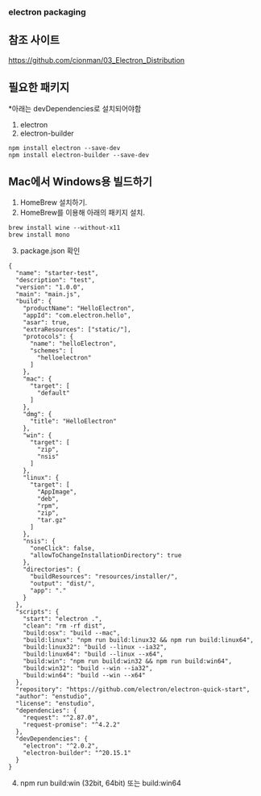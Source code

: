 ### electron packaging

## 참조 사이트
https://github.com/cionman/03_Electron_Distribution

## 필요한 패키지
*아래는 devDependencies로 설치되어야함
1. electron
2. electron-builder
~~~
npm install electron --save-dev 
npm install electron-builder --save-dev
~~~

## Mac에서 Windows용 빌드하기
1. HomeBrew 설치하기.
2. HomeBrew를 이용해 아래의 패키지 설치.
~~~
brew install wine --without-x11
brew install mono
~~~

3. package.json 확인
~~~
{
  "name": "starter-test",
  "description": "test",
  "version": "1.0.0",
  "main": "main.js",
  "build": {
    "productName": "HelloElectron",
    "appId": "com.electron.hello",
    "asar": true,
    "extraResources": ["static/"],
    "protocols": {
      "name": "helloElectron",
      "schemes": [
        "helloelectron"
      ]
    },
    "mac": {
      "target": [
        "default"
      ]
    },
    "dmg": {
      "title": "HelloElectron"
    },
    "win": {
      "target": [
        "zip",
        "nsis"
      ]
    },
    "linux": {
      "target": [
        "AppImage",
        "deb",
        "rpm",
        "zip",
        "tar.gz"
      ]
    },
    "nsis": {
      "oneClick": false,
      "allowToChangeInstallationDirectory": true
    },
    "directories": {
      "buildResources": "resources/installer/",
      "output": "dist/",
      "app": "."
    }
  },
  "scripts": {
    "start": "electron .",
    "clean": "rm -rf dist",
    "build:osx": "build --mac",
    "build:linux": "npm run build:linux32 && npm run build:linux64",
    "build:linux32": "build --linux --ia32",
    "build:linux64": "build --linux --x64",
    "build:win": "npm run build:win32 && npm run build:win64",
    "build:win32": "build --win --ia32",
    "build:win64": "build --win --x64"
  },
  "repository": "https://github.com/electron/electron-quick-start",
  "author": "enstudio",
  "license": "enstudio",
  "dependencies": {
    "request": "^2.87.0",
    "request-promise": "^4.2.2"
  },
  "devDependencies": {
    "electron": "^2.0.2",
    "electron-builder": "^20.15.1"
  }
}
~~~

4. npm run build:win (32bit, 64bit) 또는 build:win64




